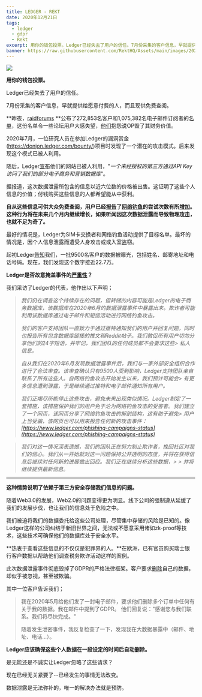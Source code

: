 ```yaml
---
title: LEDGER - REKT
date: 2020年12月21日
tags:
  - ledger
  - gdpr
  - Rekt
excerpt: 用你的钱包投票。Ledger已经失去了用户的信任。7月份采集的客户信息，早就提供给愿意付费的人，而且现供免费查阅。
banner: https://raw.githubusercontent.com/RektHQ/Assets/main/images/2020/12/header-3.jpg
---
```


![](https://raw.githubusercontent.com/RektHQ/Assets/main/images/2020/12/header-3.jpg)

**用你的钱包投票。**

Ledger已经失去了用户的信任。

7月份采集的客户信息，早就提供给愿意付费的人，而且现供免费查阅。

**昨夜，[raidforums](https://raidforums.com/Thread-LEDGER-com-Full-1KK-Emails-272k-Full-Info-Orders) **公布了272,853名客户和1,075,382名电子邮件订阅者的[名单](https://pastebin.com/pBED4Pe5)，这份名单令一些论坛用户大感失望，[他们](https://twitter.com/cryptonator1337/status/1340917978766991363?s=20)抱怨说OP毁了其财务价值。

2020年7月，一位研究人员在参加Ledger的漏洞赏金(https://donjon.ledger.com/bounty/)项目时发现了一个潜在的攻击模式。后来发现这个模式已被人利用。

随后，Ledger[宣布](https://www.ledger.com/addressing-the-july-2020-e-commerce-and-marketing-data-breach)他们的网站已被人利用，"_一个未经授权的第三方通过API Key访问了我们的部分电子商务和营销数据库_"。

据报道，这次数据泄露所包含的信息以近六位数的价格被出售。这证明了这些个人信息的价值；付钱购买这些信息的人都希望能从中获利。

**自从这些信息可供大众免费查阅，用户已经[报告](https://twitter.com/thecryptomonk/status/1340973317461860352?s=20)了[网络钓鱼](https://twitter.com/bneiluj/status/1340787535128260615?s=20)的尝试次数有所[增加](https://twitter.com/JimmyMcShill/status/1340935239959535618?s=20)。这种行为将在未来几个月内继续增长，如果听闻因这次数据泄露而导致物理[攻击](https://twitter.com/rikuraisanen/status/1340970430920843265?s=20)，也就不足为奇了。**

最好的情况是，Ledger为SIM卡交换者和网络钓鱼活动提供了目标名单。最坏的情况是，因个人信息泄露而遭受人身攻击或或入室盗窃。

起初Ledger[告知](https://support.ledger.com/hc/en-us/articles/360015559320-E-commerce-and-Marketing-data-breach-FAQ)我们，一批9500名客户的数据被曝光，包括姓名、邮寄地址和电话号码。现在，我们发现这个数字接近22.7万。

**Ledger是否故意掩盖事件的[严重性](https://twitter.com/0xdev0/status/1340948447784931328?s=20)？**

我们采访了Ledger的代表，他作出以下声明；

> _我们仍在调查这个持续存在的问题，但转储的内容可能是Ledger的电子商务数据库，该数据库在2020年6月的数据泄露事件中暴露出来。欺诈者可能利用该数据库通过电子邮件和短信活动进行网络钓鱼攻击。_
> 
> _我们的客户支持团队一直致力于通过推特通知我们的用户并回复问题，同时也报告所有包含数据库链接的推文和Reddit帖子。我们敦促所有用户切勿分享他们的24字短语，并牢记，我们团队的任何成员都不会要求这些> 私人信息。_
> 
> _自从我们在2020年6月发现数据泄露事件后，我们与一家外部安全组织合作进行了合法审查。该审查确认只有9500人受到影响，Ledger支持团队亲自联系了所有这些人。自网络钓鱼攻击开始发生以来，我们预计可能会> 有更多信息遭到泄露，于是继续通过推特和电子邮件通知所有用户。_
> 
> _我们正竭尽所能停止这些攻击，避免未来出现类似情况。Ledger制定了一套措施，该措施保护我们的用户免于沦为网络钓鱼攻击的受害者。我们建立了一个网页，该网页分享了网络钓鱼攻击的解剖结构，这有助于避免> 用户上当受骗，该网页也可以用来报告任何新的攻击事件：[https://www.ledger.com/phishing-campaigns-status](https://www.ledger.com/phishing-campaigns-status)_

> _我们对这一情况深表遗憾，我们的团队正在努力制止欺诈者，挽回社区对我们的信心。我们从一开始就对这一问题保持公开透明的态度，并将在获得信息后继续对任何新的进展做出回应。我们正在继续分析这些数据，> > 并将继续提供最新信息。_

________________________________________

**这种情势说明了依赖于第三方安全存储我们信息的问题。**

随着Web3.0的发展，Web2.0的问题变得更为明显。线下公司的强制遵从延缓了我们的发展步伐，也让我们的信息处于危险之中。

我们被迫将我们的数据委托给这些公司处理，尽管集中存储的风险是已知的。像Ledger这样的公司纠结于新旧世界之间，无法或不愿意采用诸如zk-proof等技术，这些技术可确保他们的数据库处于安全水平。

**热衷于查看这些信息的不仅仅是犯罪界的人。**在欧洲，已有官员购买瑞士银行客户数据以帮助他们调查税务欺诈活动这样的案例。

此次数据泄露事件彻底毁掉了GDPR的严格法律框架。客户要求[删除](https://twitter.com/NoomDynamite/status/1340756626916204544?s=20)自己的数据，却似乎被忽视，甚至被欺骗。

其中一位客户告诉我们；

> 我在2020年5月给他们发了一封电子邮件，要求他们删除多个订单中任何有关于我的数据。我在邮件中提到了GDPR。
> 他们回复说："感谢您与我们联系。我们将尽快完成。"
> 
> 随着发生泄密事件，我反复检查了一下，发现我在大数据暴露中（邮件、地址、电话...）。


**Ledger应该确保这些个人数据在一段设定的时间后自动删除。**

是无能还是不诚实让Ledger忽略了这些请求？

现在已经无关紧要了--已经发生的事情无法改变。

数据泄露是无法弥补的，唯一的解决办法就是预防。



